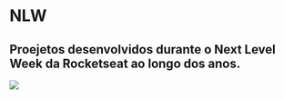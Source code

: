 # NLW

## Proejetos desenvolvidos durante o Next Level Week da Rocketseat ao longo dos anos.

<img src="https://blog.rocketseat.com.br/content/images/size/w1000/2022/04/nlw-next-level-week-blog-rocketseat.png"/>
